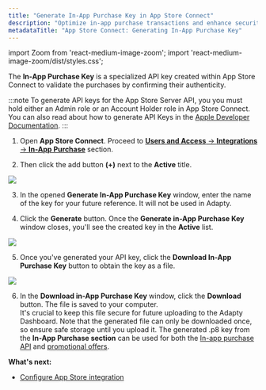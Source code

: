 ```yaml
---
title: "Generate In-App Purchase Key in App Store Connect"
description: "Optimize in-app purchase transactions and enhance security by generating an In-App Purchase Key in App Store Connect, facilitating secure communication with Apple's servers. Learn how to streamline the validation process for app purchases and align with Apple's focus on improving security measures"
metadataTitle: "App Store Connect: Generating In-App Purchase Key"
---
```


import Zoom from 'react-medium-image-zoom';
import 'react-medium-image-zoom/dist/styles.css';

The **In-App Purchase Key** is a specialized API key created within App Store Connect to validate the purchases by confirming their authenticity.

:::note
To generate API keys for the App Store Server API, you you must hold either an Admin role or an Account Holder role in App Store Connect. You can also read about how to generate API Keys in the [Apple Developer Documentation](https://developer.apple.com/documentation/appstoreserverapi/creating_api_keys_to_use_with_the_app_store_server_api).
:::

1. Open **App Store Connect**. Proceed to [**Users and Access** → **Integrations** → **In-App Purchase**](https://appstoreconnect.apple.com/access/integrations/api/subs) section.

2. Then click the add button **(+)** next to the **Active** title.

   

<Zoom>
  <img src={require('./img/6d737db-generate_in-app_key.png').default}
  style={{
    border: 'none', /* border width and color */
    width: '700px', /* image width */
    display: 'block', /* for alignment */
    margin: '0 auto' /* center alignment */
  }}
/>
</Zoom>




3. In the opened **Generate In-App Purchase Key** window, enter the name of the key for your future reference. It will not be used in Adapty.

4. Click the **Generate** button. Once the **Generate in-App Purchase Key** window closes, you'll see the created key in the **Active** list.

   

<Zoom>
  <img src={require('./img/fac066b-download_inapp_file.png').default}
  style={{
    border: '1px solid #727272', /* border width and color */
    width: '700px', /* image width */
    display: 'block', /* for alignment */
    margin: '0 auto' /* center alignment */
  }}
/>
</Zoom>




5. Once you've generated your API key, click the **Download In-App Purchase Key** button to obtain the key as a file.

   

<Zoom>
  <img src={require('./img/d59faff-download_in-app_purchase_key.png').default}
  style={{
    border: '1px solid #727272', /* border width and color */
    width: '700px', /* image width */
    display: 'block', /* for alignment */
    margin: '0 auto' /* center alignment */
  }}
/>
</Zoom>




6. In the **Download in-App Purchase Key** window, click the **Download** button. The file is saved to your computer.  
   It's crucial to keep this file secure for future uploading to the Adapty Dashboard. Note that the generated file can only be downloaded once, so ensure safe storage until you upload it. The generated .p8 key from the **In-App Purchase section** can be used for both the  [In-app purchase API](in-app-purchase-api-storekit-2) and [promotional offers](app-store-promotional-offers).

**What's next:**

- [Configure App Store integration](app-store-connection-configuration)